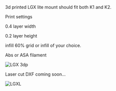 3d printed LGX lite mount should fit both K1 and K2. 

Print settings

0.4 layer width

0.2 layer height

infill 60% grid or infill of your choice.

Abs or ASA filament

![LGX 3dp](https://user-images.githubusercontent.com/77366129/174455857-27d723e6-26b5-4e18-8ead-f98bb974b0a4.PNG)

Laser cut DXF coming soon...

![LGXL](https://user-images.githubusercontent.com/77366129/174456696-5e4f7581-6acd-45f8-8fd8-004696eee286.jpg)

